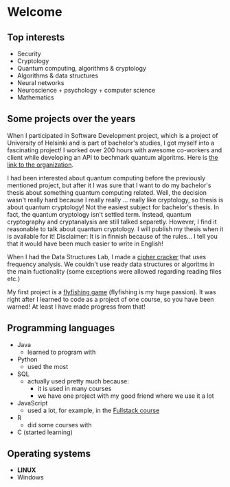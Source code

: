 # Welcome


## Top interests
- Security
- Cryptology
- Quantum computing, algorithms & cryptology
- Algorithms & data structures
- Neural networks
- Neuroscience + psychology + computer science
- Mathematics

## Some projects over the years

When I participated in Software Development project, which is a project of University of Helsinki and is part of bachelor's studies, I got myself into a fascinating project! I worked over 200 hours with awesome co-workers and client while developing an API to bechmark quantum algoritms. Here is [the link to the organization](https://github.com/quantum-ohtu).

I had been interested about quantum computing before the previously mentioned project, but after it I was sure that I want to do my bachelor's thesis about something quantum computing related. Well, the decision wasn't really hard because I really really ... really like cryptology, so thesis is about quantum cryptology! Not the easiest subject for bachelor's thesis. In fact, the quantum cryptology isn't settled term. Instead, quantum cryptography and cryptanalysis are still talked separetly. However, I find it reasonable to talk about quantum cryptology. I will publish my thesis when it is available for it! Disclaimer: It is in finnish because of the rules... I tell you that it would have been much easier to write in English!

When I had the Data Structures Lab, I made a [cipher cracker](https://github.com/matiastamsi/tiralabra) that uses frequency analysis. We couldn't use ready data structures or algoritms in the main fuctionality (some exceptions were allowed regarding reading files etc.)

My first project is a [flyfishing game](https://github.com/matiastamsi/ot-harjoitustyo) (flyfishing is my huge passion). It was right after I learned to code as a project of one course, so you have been warned! At least I have made progress from that!

## Programming languages

- Java
  - learned to program with
- Python
  - used the most
- SQL
  - actually used pretty much because:
    - it is used in many courses
    - we have one project with my good friend where we use it a lot
- JavaScript
  - used a lot, for example, in the [Fullstack course](https://github.com/matiastamsi/fullstack)
- R
  - did some courses with
- C (started learning)

## Operating systems
- **LINUX**
- Windows
